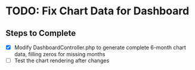 # TODO: Fix Chart Data for Dashboard

## Steps to Complete
- [x] Modify DashboardController.php to generate complete 6-month chart data, filling zeros for missing months
- [ ] Test the chart rendering after changes

